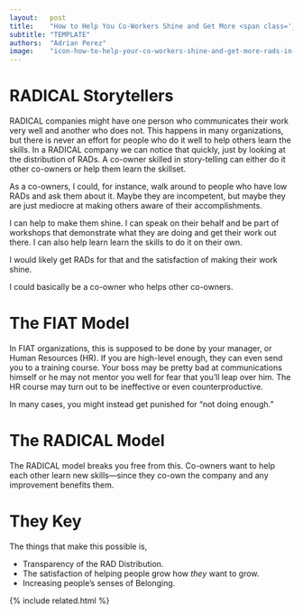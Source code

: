 ```yaml
---
layout:   post
title:    "How to Help You Co-Workers Shine and Get More <span class='_paradigm'>RAD</span>s in a Co-Owned Company"
subtitle: "TEMPLATE"
authors:  "Adrian Perez"
image:    "icon-how-to-help-your-co-workers-shine-and-get-more-rads-in-a-co-owned-company.svg"
---
```


<div style="display:none;">
 <p><span class='_paradigm'>RADICAL</span> Storytellers can help co-owners</p>
</div>

<h1><span class='_paradigm'>RADICAL</span> Storytellers</h1>
 <p><span class='_paradigm'>RADICAL</span> companies might have one person who communicates their work very well and another who does not. This happens in many organizations, but there is never an effort for people who do it well to help others learn the skills. In a <span class='_paradigm'>RADICAL</span> company we can notice that quickly, just by looking at the distribution of <span class='_paradigm'>RAD</span>s. A co-owner skilled in story-telling can either do it other co-owners or help them learn the skillset.</p>
 <p>As a co-owners, I could, for instance, walk around to people who have low <span class='_paradigm'>RAD</span>s and ask them about it. Maybe they are incompetent, but maybe they are just mediocre at making others aware of their accomplishments.</p>
 <p>I can help to make them shine. I can speak on their behalf and be part of workshops that demonstrate what they are doing and get their work out there. I can also help learn learn the skills to do it on their own.</p>
 <p>I would likely get <span class='_paradigm'>RAD</span>s for that and the satisfaction of making their work shine.</p>
 <p>I could basically be a co-owner who helps other co-owners.</p>

<h1>The <span class='_paradigm'>FIAT</span> Model</h1>
 <p>In <span class='_paradigm'>FIAT</span> organizations, this is supposed to be done by your manager, or Human Resources (HR). If you are high-level enough, they can even send you to a training course. Your boss may be pretty bad at communications himself or he may not mentor you well for fear that you&rsquo;ll leap over him. The HR course may turn out to be ineffective or even counterproductive.</p>
 <p>In many cases, you might instead get punished for &ldquo;not doing enough.&rdquo;</p>

<h1>The <span class='_paradigm'>RADICAL</span> Model</h1>
 <p>The <span class='_paradigm'>RADICAL</span> model breaks you free from this. Co-owners want to help each other learn new skills&mdash;since they co-own the company and any improvement benefits them.</p>

<h1>They Key</h1>
 <p>The things that make this possible is,</p>
  <ul>
   <li>Transparency of the <span class='_paradigm'>RAD Distribution</span>.</li>
   <li>The satisfaction of helping people grow how <em>they</em> want to grow.</li>
   <li>Increasing people&rsquo;s senses of <span class='_paradigm'>Belonging</span>.</li>
  </ul>

{% include related.html %}
